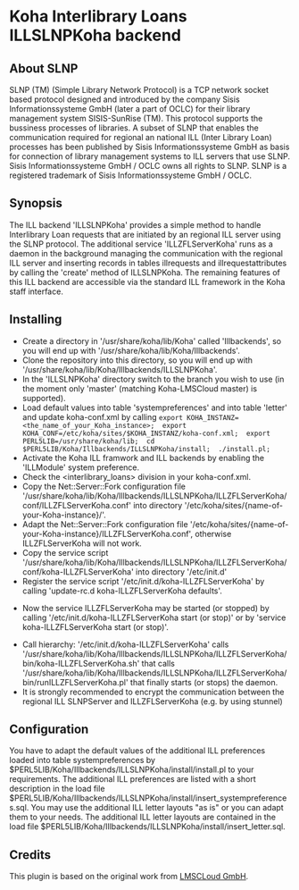 # Koha Interlibrary Loans ILLSLNPKoha backend

## About SLNP
SLNP (TM) (Simple Library Network Protocol) is a TCP network socket based protocol 
designed and introduced by the company Sisis Informationssysteme GmbH (later a part of OCLC) 
for their library management system SISIS-SunRise (TM).
This protocol supports the bussiness processes of libraries.
A subset of SLNP that enables the communication required for regional an national ILL (Inter Library Loan) processes
has been published by Sisis Informationssysteme GmbH as basis for 
connection of library management systems to ILL servers that use SLNP.
Sisis Informationssysteme GmbH / OCLC owns all rights to SLNP.
SLNP is a registered trademark of Sisis Informationssysteme GmbH / OCLC.

## Synopsis
The ILL backend 'ILLSLNPKoha'  provides a simple method to handle Interlibrary Loan requests that are initiated by an regional ILL server using the SLNP protocol.
The additional service 'ILLZFLServerKoha' runs as a daemon in the background managing the communication with the regional ILL server and inserting records in tables illrequests and illrequestattributes 
by calling the 'create' method of ILLSLNPKoha. 
The remaining features of this ILL backend are accessible via the standard ILL framework in the Koha staff interface.

## Installing
* Create a directory in '/usr/share/koha/lib/Koha' called 'Illbackends', so you will end up with '/usr/share/koha/lib/Koha/Illbackends'.
* Clone the repository into this directory, so you will end up with '/usr/share/koha/lib/Koha/Illbackends/ILLSLNPKoha'.
* In the 'ILLSLNPKoha' directory switch to the branch you wish to use (in the moment only 'master' (matching Koha-LMSCloud master) is supported).
* Load default values into table 'systempreferences' and into table 'letter' and update koha-conf.xml by calling
`
  export KOHA_INSTANZ=<the_name_of_your_Koha_instance>; 
  export KOHA_CONF=/etc/koha/sites/$KOHA_INSTANZ/koha-conf.xml; 
  export PERL5LIB=/usr/share/koha/lib; 
  cd $PERL5LIB/Koha/Illbackends/ILLSLNPKoha/install; 
  ./install.pl; 
`
* Activate the Koha ILL framwork and ILL backends by enabling the 'ILLModule' system preference.
* Check the <interlibrary_loans> division in your koha-conf.xml.
* Copy the Net::Server::Fork configuration file '/usr/share/koha/lib/Koha/Illbackends/ILLSLNPKoha/ILLZFLServerKoha/conf/ILLZFLServerKoha.conf' into directory '/etc/koha/sites/{name-of-your-Koha-instance}/'.
* Adapt the Net::Server::Fork configuration file '/etc/koha/sites/{name-of-your-Koha-instance}/ILLZFLServerKoha.conf', otherwise ILLZFLServerKoha will not work.
* Copy the service script '/usr/share/koha/lib/Koha/Illbackends/ILLSLNPKoha/ILLZFLServerKoha/conf/koha-ILLZFLServerKoha' into directory '/etc/init.d'
* Register the service script '/etc/init.d/koha-ILLZFLServerKoha' by calling 'update-rc.d koha-ILLZFLServerKoha defaults'.
+ Now the service ILLZFLServerKoha may be started (or stopped) by calling '/etc/init.d/koha-ILLZFLServerKoha start (or stop)' or by 'service koha-ILLZFLServerKoha start (or stop)'.
* Call hierarchy: '/etc/init.d/koha-ILLZFLServerKoha' calls '/usr/share/koha/lib/Koha/Illbackends/ILLSLNPKoha/ILLZFLServerKoha/bin/koha-ILLZFLServerKoha.sh' that calls '/usr/share/koha/lib/Koha/Illbackends/ILLSLNPKoha/ILLZFLServerKoha/bin/runILLZFLServerKoha.pl' that finally starts (or stops) the daemon.
* It is strongly recommended to encrypt the communication between the regional ILL SLNPServer and ILLZFLServerKoha (e.g. by using stunnel)

## Configuration
You have to adapt the default values of the additional ILL preferences loaded into table systempreferences by $PERL5LIB/Koha/Illbackends/ILLSLNPKoha/install/install.pl to your requirements. 
The additional ILL preferences are listed with a short description in the load file $PERL5LIB/Koha/Illbackends/ILLSLNPKoha/install/insert_systempreferences.sql.
You may use the additional ILL letter layouts "as is" or you can adapt them to your needs. 
The additional ILL letter layouts are contained in the load file $PERL5LIB/Koha/Illbackends/ILLSLNPKoha/install/insert_letter.sql.

## Credits
This plugin is based on the original work from [LMSCLoud GmbH](https://github.com/LMSCloud/ILLSLNPKoha).
